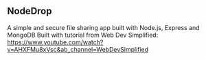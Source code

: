 ## NodeDrop
A simple and secure file sharing app built with Node.js, Express and MongoDB
Built with tutorial from Web Dev Simplified: https://www.youtube.com/watch?v=AHXFMu8xVsc&ab_channel=WebDevSimplified
